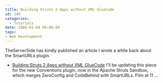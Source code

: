 ```yaml
---
title: Building Struts 2 Apps without XML GlueCode
id: 140
categories:
  - Tutorials
date: 2008-01-08 06:00:00
tags:
- Web Development
---
```


TheServerSide has kindly published an article I wrote a while back about the SmartURLs plugin.

*   [Building Struts 2 Apps without XML GlueCode](http://www.theserverside.com/tt/articles/article.tss?l=SmartURLs)
I'll be updating this piece for the new Conventions plugin, now in the Apache Struts Sandbox, which merges ZeroConfig and CodeBehind with SmartURLs. Film at 11 ...